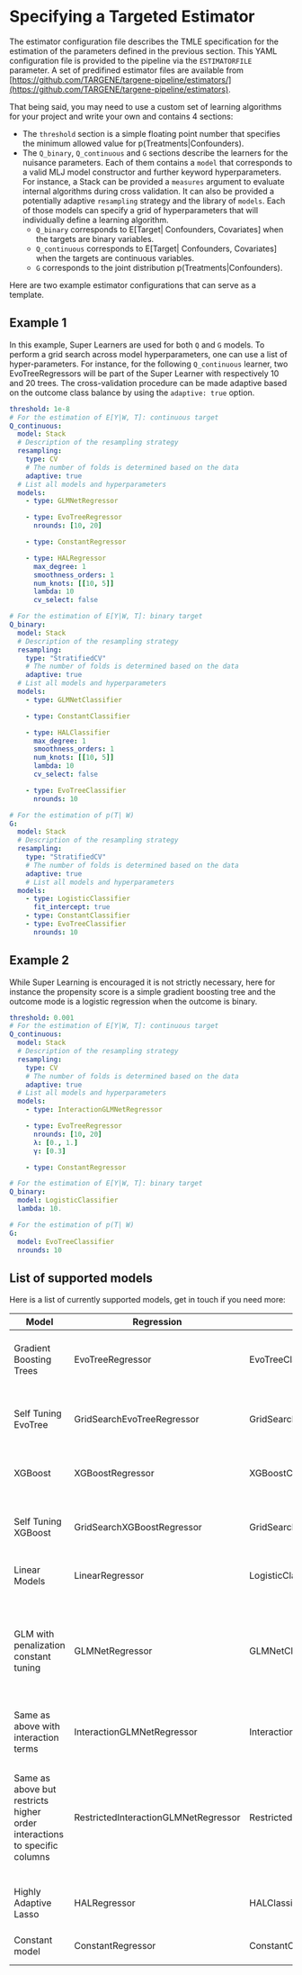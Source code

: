 # Specifying a Targeted Estimator

The estimator configuration file describes the TMLE specification for the estimation of the parameters defined in the previous section. This YAML configuration file is provided to the pipeline via the `ESTIMATORFILE` parameter.
A set of predifined estimator files are available from [https://github.com/TARGENE/targene-pipeline/estimators/](https://github.com/TARGENE/targene-pipeline/estimators).

That being said, you may need to use a custom set of learning algorithms for your project and write your own and contains 4 sections:

- The `threshold` section is a simple floating point number that specifies the minimum allowed value for p(Treatments|Confounders).
- The `Q_binary`, `Q_continuous` and `G` sections describe the learners for the nuisance parameters. Each of them contains a `model` that corresponds to a valid MLJ model constructor and further keyword hyperparameters. For instance, a Stack can be provided a `measures` argument to evaluate internal algorithms during cross validation. It can also be provided a potentially adaptive `resampling` strategy and the library of `models`. Each of those models can specify a grid of hyperparameters that will individually define a learning algorithm.
  - `Q_binary` corresponds to E[Target| Confounders, Covariates] when the targets are binary variables.
  - `Q_continuous` corresponds to E[Target| Confounders, Covariates] when the targets are continuous variables.
  - `G` corresponds to the joint distribution p(Treatments|Confounders).

Here are two example estimator configurations that can serve as a template.

## Example 1

In this example, Super Learners are used for both `Q` and `G` models. To perform a grid search across model hyperparameters, one can use a list of hyper-parameters. For instance, for the following `Q_continuous` learner, two EvoTreeRegressors will be part of the Super Learner with respectively 10 and 20 trees. The cross-validation procedure can be made adaptive based on the outcome class balance by using the `adaptive: true` option.

```yaml
threshold: 1e-8
# For the estimation of E[Y|W, T]: continuous target
Q_continuous:
  model: Stack
  # Description of the resampling strategy
  resampling:
    type: CV
    # The number of folds is determined based on the data
    adaptive: true
  # List all models and hyperparameters
  models: 
    - type: GLMNetRegressor

    - type: EvoTreeRegressor
      nrounds: [10, 20]

    - type: ConstantRegressor

    - type: HALRegressor
      max_degree: 1
      smoothness_orders: 1
      num_knots: [[10, 5]]
      lambda: 10
      cv_select: false

# For the estimation of E[Y|W, T]: binary target
Q_binary:
  model: Stack
  # Description of the resampling strategy
  resampling:
    type: "StratifiedCV"
    # The number of folds is determined based on the data
    adaptive: true
  # List all models and hyperparameters
  models:
    - type: GLMNetClassifier

    - type: ConstantClassifier

    - type: HALClassifier
      max_degree: 1
      smoothness_orders: 1
      num_knots: [[10, 5]]
      lambda: 10
      cv_select: false

    - type: EvoTreeClassifier
      nrounds: 10

# For the estimation of p(T| W)
G:
  model: Stack
  # Description of the resampling strategy
  resampling:
    type: "StratifiedCV"
    # The number of folds is determined based on the data
    adaptive: true
    # List all models and hyperparameters
  models:
    - type: LogisticClassifier
      fit_intercept: true
    - type: ConstantClassifier
    - type: EvoTreeClassifier
      nrounds: 10
```

## Example 2

While Super Learning is encouraged it is not strictly necessary, here for instance the propensity score is a simple gradient boosting tree and the outcome mode is a logistic regression when the outcome is binary.

```yaml
threshold: 0.001
# For the estimation of E[Y|W, T]: continuous target
Q_continuous:
  model: Stack
  # Description of the resampling strategy
  resampling:
    type: CV
    # The number of folds is determined based on the data
    adaptive: true
  # List all models and hyperparameters
  models: 
    - type: InteractionGLMNetRegressor

    - type: EvoTreeRegressor
      nrounds: [10, 20]
      λ: [0., 1.]
      γ: [0.3]

    - type: ConstantRegressor

# For the estimation of E[Y|W, T]: binary target
Q_binary:
  model: LogisticClassifier
  lambda: 10.

# For the estimation of p(T| W)
G:
  model: EvoTreeClassifier
  nrounds: 10
```

## List of supported models

Here is a list of currently supported models, get in touch if you need more:

| Model       | Regression  | Classification  | Source Package  | Comment |
| ----------- | ----------- | --------------- | --------------- | ------- |
| Gradient Boosting Trees | EvoTreeRegressor | EvoTreeClassifier | [EvoTrees.jl](https://github.com/Evovest/EvoTrees.jl) | Pure Julia implementation of histogram based gradient boosting trees|
| Self Tuning EvoTree | GridSearchEvoTreeRegressor | GridSearchEvoTreeClassifier | [TargetedEstimation.jl](https://github.com/TARGENE/TargetedEstimation.jl) | Performs a grid search cross-validation over specified hyper parameters|
| XGBoost | XGBoostRegressor | XGBoostClassifier | [XGBoost](https://xgboost.readthedocs.io/en/stable/) | Julia wrapper around the original libxgboost |
| Self Tuning XGBoost | GridSearchXGBoostRegressor | GridSearchXGBoostClassifier | [TargetedEstimation.jl](https://github.com/TARGENE/TargetedEstimation.jl) | Performs a grid search cross-validation over specified hyper parameters|
| Linear Models | LinearRegressor | LogisticClassifier | [MLJLinearModels.jl](https://github.com/JuliaAI/MLJLinearModels.jl) | More models available, see: [the docs](https://juliaai.github.io/MLJLinearModels.jl/stable/api/#MLJ-Interface-1) |
| GLM with penalization constant tuning | GLMNetRegressor | GLMNetClassifier | [TargetedEstimation.jl](https://github.com/TARGENE/TargetedEstimation.jl) | This is a simple MLJ API around [GLMNet.jl](https://github.com/JuliaStats/GLMNet.jl), number of cross-validation folds is specified via `nfolds`, parallel execution via `parallel` |
| Same as above with interaction terms | InteractionGLMNetRegressor | InteractionGLMNetClassifier | [TargetedEstimation.jl](https://github.com/TARGENE/TargetedEstimation.jl) | order of interaction is specified with `order` |
| Same as above but restricts higher order interactions to specific columns | RestrictedInteractionGLMNetRegressor | RestrictedInteractionGLMNetClassifier | [TargetedEstimation.jl](https://github.com/TARGENE/TargetedEstimation.jl) | order of interaction is specified with `order`, columns are specified by `primary_columns` (a list of columns) and `primary_patterns` (a list of Regular expressions) |
| Highly Adaptive Lasso | HALRegressor | HALClassifier | [HighlyAdaptiveLasso.jl](https://github.com/olivierlabayle/HighlyAdaptiveLasso.jl) | Simple wrapper around the original [R package](https://github.com/tlverse/hal9001) |
| Constant model | ConstantRegressor | ConstantClassifier | [MLJModels.jl](https://github.com/JuliaAI/MLJModels.jl) | Always outputs the target's mean |
